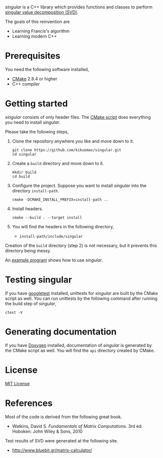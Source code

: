 *singular* is a C++ library which provides functions and classes to perform [singular value decomposition (SVD)](https://en.wikipedia.org/wiki/Singular_value_decomposition).

The goals of this reinvention are
 - Learning Francis's algorithm
 - Learning modern C++

Prerequisites
=============

You need the following software installed,
 - [CMake](https://cmake.org) 2.8.4 or higher
 - C++ compiler

Getting started
===============

*singular* consists of only header files.
The [CMake script](/CMakeLists.txt) does everything you need to install *singular*.

Please take the following steps,

 1. Clone the repository anywhere you like and move down to it.

	```shell
	git clone https://github.com/kikuomax/singular.git
	cd singular
	```

 2. Create a `build` directory and move down to it.

	```shell
	mkdir build
	cd build
	```

 3. Configure the project.
    Suppose you want to install *singular* into the directory `install-path`.

	```shell
	cmake -DCMAKE_INSTALL_PREFIX=install-path ..
	```

 4. Install headers.

    ```shell
	cmake --build . --target install
	```

 5. You will find the headers in the following directory,
     - `install-path/include/singular`

Creation of the `build` directory (step 2) is not necessary, but it prevents this directory being messy.

An [example program](/test/test.cpp) shows how to use *singular*.

Testing singular
================

If you have [googletest](https://code.google.com/p/googletest/) installed, unittests for *singular* are built by the CMake script as well.
You can run unittests by the following command after running the build step of *singular*,

```shell
ctest -V
```

Generating documentation
========================

If you have [Doxygen](http://www.doxygen.org) installed, documentation of *singular* is generated by the CMake script as well.
You will find the `api` directory created by CMake.

License
=======

[MIT License](https://opensource.org/licenses/MIT)

References
==========

Most of the code is derived from the following great book.

 - Watkins, David S. *Fundamentals of Matrix Computations*. 3rd ed. Hoboken: John Wiley & Sons, 2010


Test results of SVD were generated at the following site.

 - http://www.bluebit.gr/matrix-calculator/
